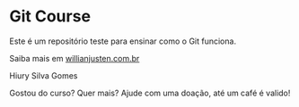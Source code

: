 # Git Course


Este é um repositório teste para ensinar como o Git funciona.


Saiba mais em [willianjusten.com.br](http://willianjusten.com.br)

Hiury Silva Gomes

Gostou do curso? Quer mais? Ajude com uma doação, até um café é valido!
